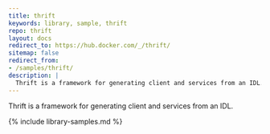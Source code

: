 ```yaml
---
title: thrift
keywords: library, sample, thrift
repo: thrift
layout: docs
redirect_to: https://hub.docker.com/_/thrift/
sitemap: false
redirect_from:
- /samples/thrift/
description: |
  Thrift is a framework for generating client and services from an IDL.
---
```


Thrift is a framework for generating client and services from an IDL.


{% include library-samples.md %}

